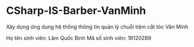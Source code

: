 # CSharp-IS-Barber-VanMinh
Xây dựng ứng dụng hệ thống thông tin quản lý chuỗi tiệm cắt tóc Văn Minh

Họ tên sinh viên: Lâm Quốc Bình
Mã số sinh viên: 18120289
